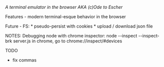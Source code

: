 _A terminal emulator in the browser_
*AKA (c)Ode to Escher*

Features
	- modern terminal-esque behavior in the browser

Future
	- FS:
		* pseudo-persist with cookies
		* upload / download json file

NOTES:
Debugging node with chrome inspector:
node --inspect --inspect-brk server.js
in chrome, go to chrome://inspect/#devices

TODO
- fix commas
